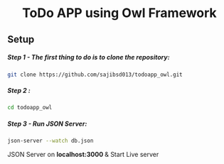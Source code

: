 <div align="center"><h1>  ToDo APP using Owl Framework  </h1> </div>


## Setup 

##### Step 1 - The first thing to do is to clone the repository:

```sh
git clone https://github.com/sajibsd013/todoapp_owl.git
```



##### Step 2 :

```sh
cd todoapp_owl
```


##### Step 3 - Run JSON Server:

```sh
json-server --watch db.json
```


JSON Server on <strong> localhost:3000 </strong> & Start Live server



